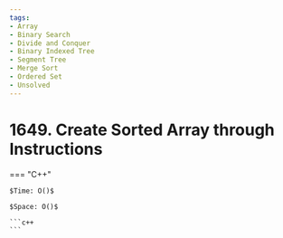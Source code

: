 ```yaml
---
tags:
- Array
- Binary Search
- Divide and Conquer
- Binary Indexed Tree
- Segment Tree
- Merge Sort
- Ordered Set
- Unsolved
---
```



# 1649. Create Sorted Array through Instructions

=== "C++"

    $Time: O()$

    $Space: O()$

    ```c++
    ```